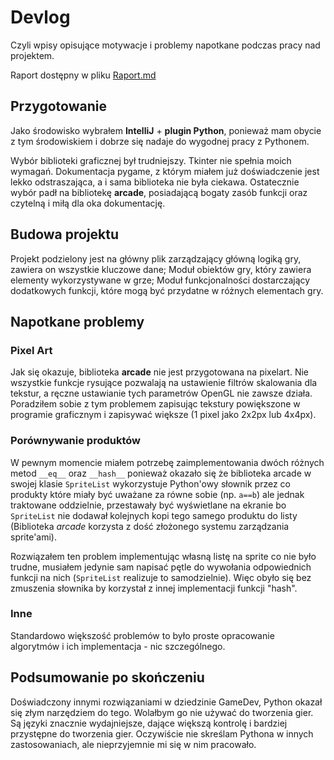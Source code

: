 # Devlog
Czyli wpisy opisujące motywacje i problemy napotkane podczas pracy nad projektem.

Raport dostępny w pliku [Raport.md](Raport.md)

## Przygotowanie
Jako środowisko wybrałem **IntelliJ** + **plugin Python**, ponieważ mam obycie z tym środowiskiem i
dobrze się nadaje do wygodnej pracy z Pythonem.

Wybór biblioteki graficznej był trudniejszy. Tkinter nie spełnia moich wymagań. Dokumentacja pygame,
z którym miałem już doświadczenie jest lekko odstraszająca, a i sama biblioteka nie była ciekawa.
Ostatecznie wybór padł na bibliotekę **arcade**, posiadającą bogaty zasób funkcji oraz czytelną
i miłą dla oka dokumentację.

## Budowa projektu
Projekt podzielony jest na główny plik zarządzający główną logiką gry, zawiera on wszystkie kluczowe
dane; Moduł obiektów gry, który zawiera elementy wykorzystywane w grze; Moduł funkcjonalności
dostarczający dodatkowych funkcji, które mogą być przydatne w różnych elementach gry. 

## Napotkane problemy

### Pixel Art
Jak się okazuje, biblioteka **arcade** nie jest przygotowana na pixelart. Nie wszystkie funkcje rysujące
pozwalają na ustawienie filtrów skalowania dla tekstur, a ręczne ustawianie tych parametrów 
OpenGL nie zawsze działa. Poradziłem sobie z tym problemem zapisując tekstury powiększone w programie
graficznym i zapisywać większe (1 pixel jako 2x2px lub 4x4px). 

### Porównywanie produktów
W pewnym momencie miałem potrzebę zaimplementowania dwóch różnych metod `__eq__` oraz `__hash__`
ponieważ okazało się że biblioteka arcade w swojej klasie `SpriteList` wykorzystuje Python'owy
słownik przez co produkty które miały być uważane za równe sobie (np. `a==b`) ale jednak traktowane
oddzielnie, przestawały być wyświetlane na ekranie bo `SpriteList` nie dodawał kolejnych kopi tego
samego produktu do listy (Biblioteka *arcade* korzysta z dość złożonego systemu zarządzania
sprite'ami). 

Rozwiązałem ten problem implementując własną listę na sprite co nie było trudne, musiałem jedynie
sam napisać pętle do wywołania odpowiednich funkcji na nich (`SpriteList` realizuje to samodzielnie).
Więc obyło się bez zmuszenia słownika by korzystał z innej implementacji funkcji "hash".

### Inne
Standardowo większość problemów to było proste opracowanie algorytmów i ich implementacja - nic 
szczególnego. 

## Podsumowanie po skończeniu
Doświadczony innymi rozwiązaniami w dziedzinie GameDev, Python okazał się złym narzędziem do tego.
Wolałbym go nie używać do tworzenia gier. Są języki znacznie wydajniejsze, dające większą kontrolę i
bardziej przystępne do tworzenia gier. Oczywiście nie skreślam Pythona w innych zastosowaniach,
ale nieprzyjemnie mi się w nim pracowało.
   